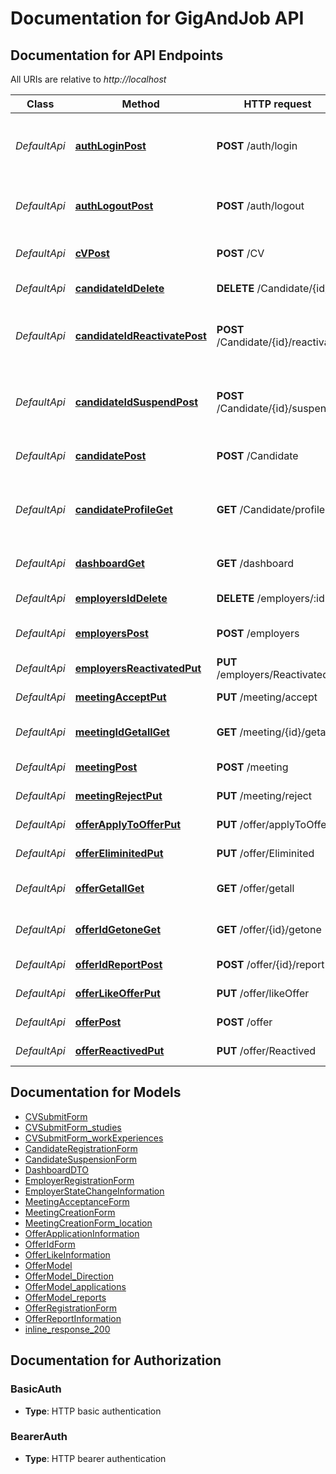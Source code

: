 # Documentation for GigAndJob API

<a name="documentation-for-api-endpoints"></a>
## Documentation for API Endpoints

All URIs are relative to *http://localhost*

Class | Method | HTTP request | Description
------------ | ------------- | ------------- | -------------
*DefaultApi* | [**authLoginPost**](Apis/DefaultApi.md#authloginpost) | **POST** /auth/login | Logs in a Candidate given an email and password
*DefaultApi* | [**authLogoutPost**](Apis/DefaultApi.md#authlogoutpost) | **POST** /auth/logout | Logs out a Candidate given a JWT
*DefaultApi* | [**cVPost**](Apis/DefaultApi.md#cvpost) | **POST** /CV | Registers a new CV of a candidate
*DefaultApi* | [**candidateIdDelete**](Apis/DefaultApi.md#candidateiddelete) | **DELETE** /Candidate/{id} | Deletes a candidate
*DefaultApi* | [**candidateIdReactivatePost**](Apis/DefaultApi.md#candidateidreactivatepost) | **POST** /Candidate/{id}/reactivate | Reactivates a candidate or deletes if treshold is surpased
*DefaultApi* | [**candidateIdSuspendPost**](Apis/DefaultApi.md#candidateidsuspendpost) | **POST** /Candidate/{id}/suspend | Suspends a candidate or deletes if treshold is surpased
*DefaultApi* | [**candidatePost**](Apis/DefaultApi.md#candidatepost) | **POST** /Candidate | Registers a new candidate
*DefaultApi* | [**candidateProfileGet**](Apis/DefaultApi.md#candidateprofileget) | **GET** /Candidate/profile | Gets the data of the current logged in Candidate
*DefaultApi* | [**dashboardGet**](Apis/DefaultApi.md#dashboardget) | **GET** /dashboard | Read-Side for dashboard
*DefaultApi* | [**employersIdDelete**](Apis/DefaultApi.md#employersiddelete) | **DELETE** /employers/:id | Deletes an Employer
*DefaultApi* | [**employersPost**](Apis/DefaultApi.md#employerspost) | **POST** /employers | Registers a new employer
*DefaultApi* | [**employersReactivatedPut**](Apis/DefaultApi.md#employersreactivatedput) | **PUT** /employers/Reactivated | Reactiva un Empleador
*DefaultApi* | [**meetingAcceptPut**](Apis/DefaultApi.md#meetingacceptput) | **PUT** /meeting/accept | Accept a meeting
*DefaultApi* | [**meetingIdGetallGet**](Apis/DefaultApi.md#meetingidgetallget) | **GET** /meeting/{id}/getall | Gets all meetings of a Candidate
*DefaultApi* | [**meetingPost**](Apis/DefaultApi.md#meetingpost) | **POST** /meeting | Creates a meeting
*DefaultApi* | [**meetingRejectPut**](Apis/DefaultApi.md#meetingrejectput) | **PUT** /meeting/reject | Reject a meeting
*DefaultApi* | [**offerApplyToOfferPut**](Apis/DefaultApi.md#offerapplytoofferput) | **PUT** /offer/applyToOffer | Applies to an offer
*DefaultApi* | [**offerEliminitedPut**](Apis/DefaultApi.md#offereliminitedput) | **PUT** /offer/Eliminited | Eliminates an offer
*DefaultApi* | [**offerGetallGet**](Apis/DefaultApi.md#offergetallget) | **GET** /offer/getall | Gets all registered offers
*DefaultApi* | [**offerIdGetoneGet**](Apis/DefaultApi.md#offeridgetoneget) | **GET** /offer/{id}/getone | Gets a existing offer
*DefaultApi* | [**offerIdReportPost**](Apis/DefaultApi.md#offeridreportpost) | **POST** /offer/{id}/report | Reports an offer
*DefaultApi* | [**offerLikeOfferPut**](Apis/DefaultApi.md#offerlikeofferput) | **PUT** /offer/likeOffer | Likes an offer
*DefaultApi* | [**offerPost**](Apis/DefaultApi.md#offerpost) | **POST** /offer | Creates a new offer
*DefaultApi* | [**offerReactivedPut**](Apis/DefaultApi.md#offerreactivedput) | **PUT** /offer/Reactived | Reactivates an offer


<a name="documentation-for-models"></a>
## Documentation for Models

 - [CVSubmitForm](./Models/CVSubmitForm.md)
 - [CVSubmitForm_studies](./Models/CVSubmitForm_studies.md)
 - [CVSubmitForm_workExperiences](./Models/CVSubmitForm_workExperiences.md)
 - [CandidateRegistrationForm](./Models/CandidateRegistrationForm.md)
 - [CandidateSuspensionForm](./Models/CandidateSuspensionForm.md)
 - [DashboardDTO](./Models/DashboardDTO.md)
 - [EmployerRegistrationForm](./Models/EmployerRegistrationForm.md)
 - [EmployerStateChangeInformation](./Models/EmployerStateChangeInformation.md)
 - [MeetingAcceptanceForm](./Models/MeetingAcceptanceForm.md)
 - [MeetingCreationForm](./Models/MeetingCreationForm.md)
 - [MeetingCreationForm_location](./Models/MeetingCreationForm_location.md)
 - [OfferApplicationInformation](./Models/OfferApplicationInformation.md)
 - [OfferIdForm](./Models/OfferIdForm.md)
 - [OfferLikeInformation](./Models/OfferLikeInformation.md)
 - [OfferModel](./Models/OfferModel.md)
 - [OfferModel_Direction](./Models/OfferModel_Direction.md)
 - [OfferModel_applications](./Models/OfferModel_applications.md)
 - [OfferModel_reports](./Models/OfferModel_reports.md)
 - [OfferRegistrationForm](./Models/OfferRegistrationForm.md)
 - [OfferReportInformation](./Models/OfferReportInformation.md)
 - [inline_response_200](./Models/inline_response_200.md)


<a name="documentation-for-authorization"></a>
## Documentation for Authorization

<a name="BasicAuth"></a>
### BasicAuth

- **Type**: HTTP basic authentication

<a name="BearerAuth"></a>
### BearerAuth

- **Type**: HTTP bearer authentication


